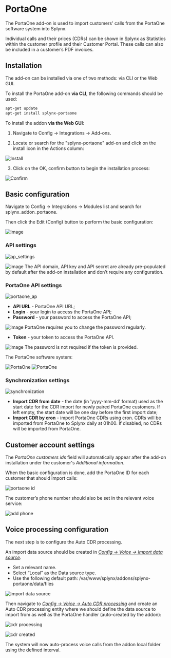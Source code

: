 PortaOne
================================================

The PortaOne add-on is used to import customers' calls from the PortaOne software system into Splynx.

Individual calls and their prices (CDRs) can be shown in Splynx as Statistics within the customer profile and their Customer Portal. These calls can also be included in a customer’s PDF invoices.

## Installation

The add-on can be installed via one of two methods: via CLI or the Web GUI.

To install the PortaOne add-on **via CLI**, the following commands should be used:

```bash
apt-get update
apt-get install splynx-portaone
```

To install the addon **via the Web GUI**:

1. Navigate to Config → Integrations → Add-ons.

2. Locate or search for the "splynx-portaone" add-on and click on the install icon in the Actions column:

![Install](install.png)

3. Click on the OK, confirm button to begin the installation process:

![Confirm](confirm.png)

## Basic configuration

Navigate to Config → Integrations → Modules list and search for splynx_addon_portaone.

Then click the Edit (Config) button to perform the basic configuration:

![image](modules_list.png)

### API settings

![ap_settings](ap_settings.png)

<icon class="image-icon">![image](warning.png)</icon> The API domain, API key and API secret are already pre-populated by default after the add-on installation and don’t require any configuration.

### PortaOne API settings

![portaone_ap](portaone_ap.png)

* **API URL** - PortaOne API URL;
* **Login** - your login to access the PortaOne API;
* **Password** - your password to access the PortaOne API; 

<icon class="image-icon">![image](warning.png)</icon> PortaOne requires you to change the password regularly.

* **Token** - your token to access the PortaOne API.

<icon class="image-icon">![image](note.png)</icon> The password is not required if the token is provided.

The PortaOne software system:

![PortaOne](porta1.png)
![PortaOne](porta2.png)

### Synchronization settings

![synchronization](synchronization.png)

* **Import CDR from date** - the date (in 'yyyy-mm-dd' format) used as the start date for the CDR import for newly paired PortaOne customers. If left empty, the start date will be one day before the first import date;
* **Import CDR by cron** -  import PortaOne CDRs using cron. CDRs will be imported from PortaOne to Splynx daily at 01h00. If disabled, no CDRs will be imported from PortaOne.

## Customer account settings
The *PortaOne customers ids* field will automatically appear after the add-on installation under the customer's *Additional information*.

When the basic configuration is done, add the PortaOne ID for each customer that should import calls:

![portaone id](porta_id.png)

The customer’s phone number should also be set in the relevant voice service:

![add phone](add_phone.png)

## Voice processing configuration

The next step is to configure the Auto CDR processing.

An import data source should be created in [*Config → Voice → Import data source*](configuration/voice/import_data_source/import_data_source.md).

- Set a relevant name.
- Select “Local” as the Data source type.
- Use the following default path:
/var/www/splynx/addons/splynx-portaone/data/files

![import data source](data_source.png)

Then navigate to [*Config → Voice → Auto CDR processing*](configuration/voice/auto_cdr_processing/auto_cdr_processing.md) and create an Auto CDR processing entity where we should define the data source to import from as well as the PortaOne handler (auto-created by the addon):

![cdr processing](cdr_processing.png)

![cdr created](cdr_created.png)

The system will now auto-process voice calls from the addon local folder using the defined interval.